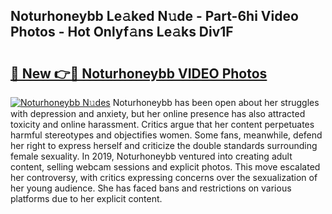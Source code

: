 ## Noturhoneybb Le𝚊ked N𝚞de - Part-6hi Video Photos - Hot Onlyf𝚊ns Le𝚊ks Div1F

# <h2><a href="http://ac13566.deff.icu/?id=Noturhoneybb">🔗 New 👉🔴 Noturhoneybb VIDEO Photos</a></h2>

[![Noturhoneybb N𝚞des](https://i.imgur.com/rIISA9y.gif)](http://ac13566.deff.icu/?id=Noturhoneybb)
Noturhoneybb has been open about her struggles with depression and anxiety, but her online presence has also attracted toxicity and online harassment. Critics argue that her content perpetuates harmful stereotypes and objectifies women. Some fans, meanwhile, defend her right to express herself and criticize the double standards surrounding female sexuality. In 2019, Noturhoneybb ventured into creating adult content, selling webcam sessions and explicit photos. This move escalated her controversy, with critics expressing concerns over the sexualization of her young audience. She has faced bans and restrictions on various platforms due to her explicit content.
